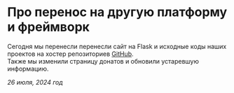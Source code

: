# Про перенос на другую платформу и фреймворк

Сегодня мы перенесли перенесли сайт на Flask и исходные коды наших проектов на хостер репозиториев [GitHub](https://github.com/Foxity-Team).  
Также мы изменили страницу донатов и обновили устаревшую информацию.

*26 июля, 2024 год*
